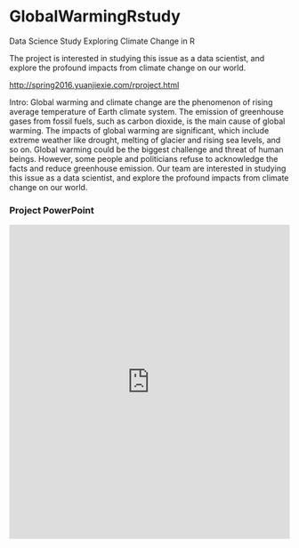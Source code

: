 # GlobalWarmingRstudy
Data Science Study
Exploring Climate Change in R

The project is interested in studying this issue as a data scientist, and explore the profound impacts from climate change on our world.


http://spring2016.yuanjiexie.com/rproject.html


Intro:
Global warming and climate change are the phenomenon of rising average temperature of Earth climate system. The emission of greenhouse gases from fossil fuels, such as carbon dioxide, is the main cause of global warming. The impacts of global warming are significant, which include extreme weather like drought, melting of glacier and rising sea levels, and so on. Global warming could be the biggest challenge and threat of human beings. However, some people and politicians refuse to acknowledge the facts and reduce greenhouse emission. Our team are interested in studying this issue as a data scientist, and explore the profound impacts from climate change on our world.


<h3>Project PowerPoint</h3>
  <div class="thumbnail">
      <iframe src="https://onedrive.live.com/embed?cid=0B0EC8B9BF693A02&resid=B0EC8B9BF693A02%212035&authkey=AHX4Ray-ddoiNqA&em=2&wdAr=1.7777777777777777&wdEaa=1" width="100%" height="565px" frameborder="0" />
    
   </div>


